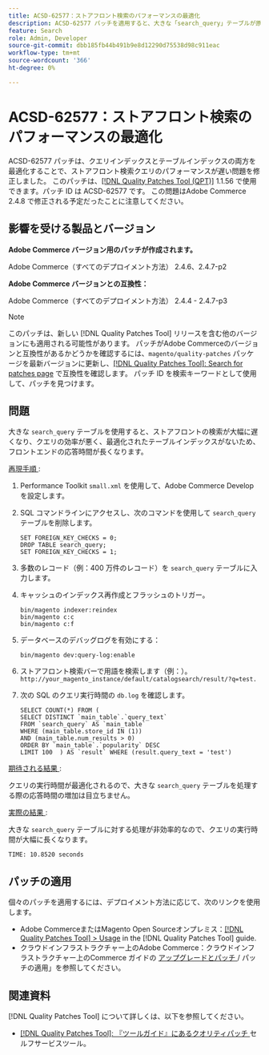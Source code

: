 ```yaml
---
title: ACSD-62577：ストアフロント検索のパフォーマンスの最適化
description: ACSD-62577 パッチを適用すると、大きな「search_query」テーブルが原因でクエリの実行が遅くなるため、ストアフロントの検索パフォーマンスが低下するAdobe Commerceの問題が修正されます。
feature: Search
role: Admin, Developer
source-git-commit: dbb185fb44b491b9e8d12290d75538d98c911eac
workflow-type: tm+mt
source-wordcount: '366'
ht-degree: 0%

---
```


# ACSD-62577：ストアフロント検索のパフォーマンスの最適化

ACSD-62577 パッチは、クエリインデックスとテーブルインデックスの両方を最適化することで、ストアフロント検索クエリのパフォーマンスが遅い問題を修正しました。 このパッチは、[[!DNL Quality Patches Tool (QPT)]](/help/tools/quality-patches-tool/quality-patches-tool-to-self-serve-quality-patches.md) 1.1.56 で使用できます。パッチ ID は ACSD-62577 です。 この問題はAdobe Commerce 2.4.8 で修正される予定だったことに注意してください。

## 影響を受ける製品とバージョン

**Adobe Commerce バージョン用のパッチが作成されます。**

Adobe Commerce（すべてのデプロイメント方法） 2.4.6、2.4.7-p2

**Adobe Commerce バージョンとの互換性：**

Adobe Commerce（すべてのデプロイメント方法） 2.4.4 - 2.4.7-p3

>[!NOTE]
>
>このパッチは、新しい [!DNL Quality Patches Tool] リリースを含む他のバージョンにも適用される可能性があります。 パッチがAdobe Commerceのバージョンと互換性があるかどうかを確認するには、`magento/quality-patches` パッケージを最新バージョンに更新し、[[!DNL Quality Patches Tool]: Search for patches page](https://experienceleague.adobe.com/tools/commerce-quality-patches/index.html) で互換性を確認します。 パッチ ID を検索キーワードとして使用して、パッチを見つけます。

## 問題

大きな `search_query` テーブルを使用すると、ストアフロントの検索が大幅に遅くなり、クエリの効率が悪く、最適化されたテーブルインデックスがないため、フロントエンドの応答時間が長くなります。

<u> 再現手順 </u>:

1. Performance Toolkit `small.xml` を使用して、Adobe Commerce Develop を設定します。
1. SQL コマンドラインにアクセスし、次のコマンドを使用して `search_query` テーブルを削除します。

   ```
   SET FOREIGN_KEY_CHECKS = 0;  
   DROP TABLE search_query;  
   SET FOREIGN_KEY_CHECKS = 1;  
   ```

1. 多数のレコード（例：400 万件のレコード）を `search_query` テーブルに入力します。
1. キャッシュのインデックス再作成とフラッシュのトリガー。

   ```
   bin/magento indexer:reindex  
   bin/magento c:c  
   bin/magento c:f  
   ```

1. データベースのデバッグログを有効にする：

   ```
   bin/magento dev:query-log:enable  
   ```

1. ストアフロント検索バーで用語を検索します（例：）。
   `http://your_magento_instance/default/catalogsearch/result/?q=test.`
1. 次の SQL のクエリ実行時間の `db.log` を確認します。

   ```
   SELECT COUNT(*) FROM (  
   SELECT DISTINCT `main_table`.`query_text`  
   FROM `search_query` AS `main_table`  
   WHERE (main_table.store_id IN (1))  
   AND (main_table.num_results > 0)  
   ORDER BY `main_table`.`popularity` DESC  
   LIMIT 100  ) AS `result` WHERE (result.query_text = 'test')  
   ```

<u> 期待される結果 </u>:

クエリの実行時間が最適化されるので、大きな `search_query` テーブルを処理する際の応答時間の増加は目立ちません。

<u> 実際の結果 </u>:

大きな `search_query` テーブルに対する処理が非効率的なので、クエリの実行時間が大幅に長くなります。

```
TIME: 10.8520 seconds  
```

## パッチの適用

個々のパッチを適用するには、デプロイメント方法に応じて、次のリンクを使用します。

* Adobe CommerceまたはMagento Open Sourceオンプレミス：[[!DNL Quality Patches Tool] > Usage](/help/tools/quality-patches-tool/usage.md) in the [!DNL Quality Patches Tool] guide.
* クラウドインフラストラクチャー上のAdobe Commerce：クラウドインフラストラクチャー上のCommerce ガイドの [ アップグレードとパッチ ](https://experienceleague.adobe.com/docs/commerce-cloud-service/user-guide/develop/upgrade/apply-patches.html)/ パッチの適用」を参照してください。

## 関連資料

[!DNL Quality Patches Tool] について詳しくは、以下を参照してください。

* [[!DNL Quality Patches Tool]: 『ツールガイド』にあるクオリティパッチ ](/help/tools/quality-patches-tool/quality-patches-tool-to-self-serve-quality-patches.md) セルフサービスツール。
